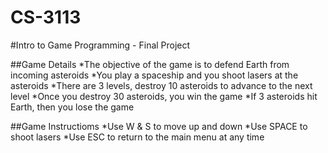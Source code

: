 # CS-3113
#Intro to Game Programming - Final Project

##Game Details
*The objective of the game is to defend Earth from incoming asteroids
*You play a spaceship and you shoot lasers at the asteroids
*There are 3 levels, destroy 10 asteroids to advance to the next level
*Once you destroy 30 asteroids, you win the game
*If 3 asteroids hit Earth, then you lose the game

##Game Instructioms
*Use W & S to move up and down
*Use SPACE to shoot lasers
*Use ESC to return to the main menu at any time
